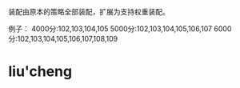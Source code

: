 装配由原本的策略全部装配，扩展为支持权重装配。

例子：
4000分:102,103,104,105 
5000分:102,103,104,105,106,107 
6000分:102,103,104,105,106,107,108,109

# liu'cheng
<!--stackedit_data:
eyJoaXN0b3J5IjpbMTQxMTA4MjIzM119
-->